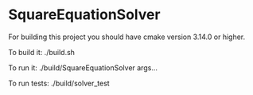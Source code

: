 # SquareEquationSolver

For building this project you should have cmake version 3.14.0 or higher.

To build it:
    ./build.sh

To run it:
    ./build/SquareEquationSolver args...

To run tests:
    ./build/solver_test
